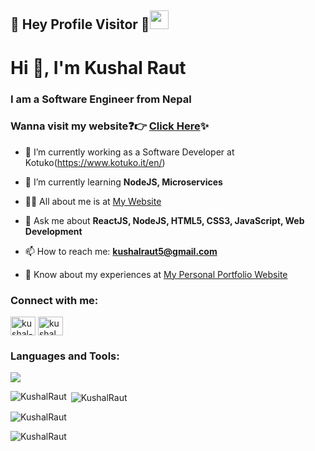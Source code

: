 ## :rainbow: Hey Profile Visitor :eyes:<img src="https://raw.githubusercontent.com/iampavangandhi/iampavangandhi/master/gifs/Hi.gif" width="30px">

<h1>Hi 👋, I'm Kushal Raut</h1>
<h3>I am a Software Engineer from Nepal</h3>

### Wanna visit my website:question::point_right: [Click Here](https://rautkushal.com.np/):sparkles:

- 🔭 I’m currently working as a Software Developer at Kotuko(https://www.kotuko.it/en/)

- 🌱 I’m currently learning **NodeJS, Microservices**

- 👨‍💻 All about me is at [My Website](https://rautkushal.com.np/)

- 💬 Ask me about **ReactJS, NodeJS, HTML5, CSS3, JavaScript, Web Development**

- 📫 How to reach me: **kushalraut5@gmail.com**

- 📄 Know about my experiences at [My Personal Portfolio Website](https://rautkushal.com.np/)

<h3 align="left">Connect with me:</h3>
<p align="left">
<a href="https://www.linkedin.com/in/kushal-raut-60b8931b8/" target="blank"><img align="center" src="https://raw.githubusercontent.com/rahuldkjain/github-profile-readme-generator/master/src/images/icons/Social/linked-in-alt.svg" alt="kushal-raut-05818a188" height="30" width="40" /></a>
<a href="https://www.facebook.com/catalankushal" target="blank"><img align="center" src="https://raw.githubusercontent.com/rahuldkjain/github-profile-readme-generator/master/src/images/icons/Social/facebook.svg" alt="kushal.raut.05" height="30" width="40" /></a>


<h3 align="left">Languages and Tools:</h3>
<p> 
    <img src="https://skillicons.dev/icons?i=html,css,javascript,typescript,java,react,nodejs,express,postgres,mongodb,tailwind,docker" />
</p>


<p>
  <img align="left" src="https://github-readme-stats.vercel.app/api/top-langs?username=KushalRaut&show_icons=true&locale=en&layout=compact&theme=gotham" alt="KushalRaut" />
</p>

<p>&nbsp;<img align="center" src="https://github-readme-stats.vercel.app/api?username=KushalRaut&show_icons=true&locale=en&theme=gotham" alt="KushalRaut" /></p>

<p><img align="center" src="https://github-readme-streak-stats.herokuapp.com/?user=KushalRaut&theme=gotham" alt="KushalRaut" /></p>

<p align="left">
  <img
    src="https://komarev.com/ghpvc/?username=KushalRaut"
    alt="KushalRaut"
  />
</p>
